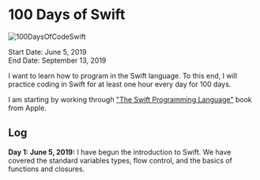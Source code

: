 # 100 Days of Swift

![100DaysOfCodeSwift](https://img.shields.io/badge/100DaysOfCode-Swift-FA7343.svg?style=flat&logo=swift)

Start Date: June 5, 2019  
End Date: September 13, 2019

I want to learn how to program in the Swift language. To this end, I will practice coding in Swift for at least one hour every day for 100 days.

I am starting by working through ["The Swift Programming Language"](https://books.apple.com/us/book/the-swift-programming-language-swift-5-0/id881256329) book from Apple.

## Log

**Day 1: June 5, 2019:** I have begun the introduction to Swift. We have covered the standard variables types, flow control, and the basics of functions and closures.

